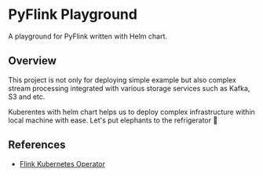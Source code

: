 # PyFlink Playground
A playground for PyFlink written with Helm chart.

## Overview
This project is not only for deploying simple example but also complex stream processing integrated with various storage services such as Kafka, S3 and etc.

Kuberentes with helm chart helps us to deploy complex infrastructure within local machine with ease. Let's put elephants to the refrigerator 🚀

## References
- [Flink Kubernetes Operator](https://github.com/apache/flink-kubernetes-operator)
